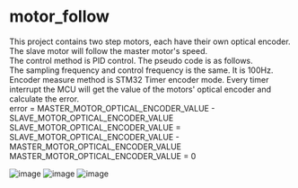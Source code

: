 # motor_follow
This project contains two step motors, each have their own optical encoder. The slave motor will follow the master motor's speed.  
The control method is PID control. The pseudo code is as follows.  
The sampling frequency and control frequency is the same. It is 100Hz.
Encoder measure method is STM32 Timer encoder mode. Every timer interrupt the MCU will get the value of the motors' optical encoder and calculate the error.  
error = MASTER_MOTOR_OPTICAL_ENCODER_VALUE - SLAVE_MOTOR_OPTICAL_ENCODER_VALUE 
SLAVE_MOTOR_OPTICAL_ENCODER_VALUE = SLAVE_MOTOR_OPTICAL_ENCODER_VALUE - MASTER_MOTOR_OPTICAL_ENCODER_VALUE
MASTER_MOTOR_OPTICAL_ENCODER_VALUE = 0

![image](https://github.com/throwfriedchicken/motor_follow/assets/72564911/3299ea63-da2a-4283-90ff-9748acac4407)
![image](https://github.com/throwfriedchicken/motor_follow/assets/72564911/65236f82-b0d8-4b66-a195-5dfce9104c46)
![image](https://github.com/throwfriedchicken/motor_follow/assets/72564911/0bf5dcb0-5ff6-42f4-aa55-645db833f2f5)


